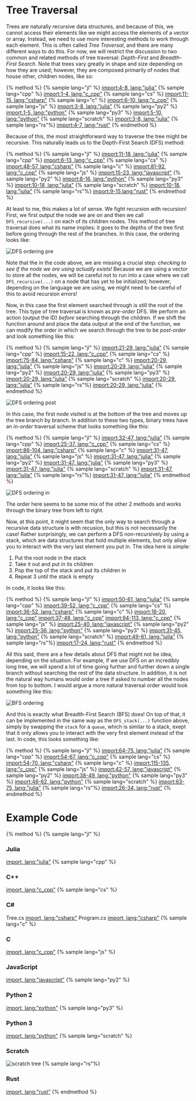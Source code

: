 <script>
MathJax.Hub.Queue(["Typeset",MathJax.Hub]);
</script>
$$ 
\newcommand{\d}{\mathrm{d}}
\newcommand{\bff}{\boldsymbol{f}}
\newcommand{\bfg}{\boldsymbol{g}}
\newcommand{\bfp}{\boldsymbol{p}}
\newcommand{\bfq}{\boldsymbol{q}}
\newcommand{\bfx}{\boldsymbol{x}}
\newcommand{\bfu}{\boldsymbol{u}}
\newcommand{\bfv}{\boldsymbol{v}}
\newcommand{\bfA}{\boldsymbol{A}}
\newcommand{\bfB}{\boldsymbol{B}}
\newcommand{\bfC}{\boldsymbol{C}}
\newcommand{\bfM}{\boldsymbol{M}}
\newcommand{\bfJ}{\boldsymbol{J}}
\newcommand{\bfR}{\boldsymbol{R}}
\newcommand{\bfT}{\boldsymbol{T}}
\newcommand{\bfomega}{\boldsymbol{\omega}}
\newcommand{\bftau}{\boldsymbol{\tau}}
$$

# Tree Traversal 

Trees are naturally recursive data structures, and because of this, we cannot access their elements like we might access the elements of a vector or array. Instead, we need to use more interesting methods to work through each element. This is often called *Tree Traversal*, and there are many different ways to do this. For now, we will restrict the discussion to two common and related methods of tree traversal: *Depth-First* and *Breadth-First Search*. Note that trees vary greatly in shape and size depending on how they are used; however, they are composed primarily of nodes that house other, children nodes, like so:

{% method %}
{% sample lang="jl" %}
[import:4-8, lang:"julia"](code/julia/Tree.jl)
{% sample lang="cpp" %}
[import:1-4, lang:"c_cpp"](code/c++/tree.cpp)
{% sample lang="cs" %}
[import:11-15, lang:"csharp"](code/cs/TreeMdAdditional/TreeMdAdditional.cs)
{% sample lang="c" %}
[import:6-10, lang:"c_cpp"](code/c/Tree_example.c)
{% sample lang="js" %}
[import:3-8, lang:"julia"](code/julia/Tree.jl)
{% sample lang="py2" %}
[import:1-5, lang:"python"](code/python2/Tree_example.py)
{% sample lang="py3" %}
[import:5-10, lang:"python"](code/python3/Tree_example.py)
{% sample lang="scratch" %}
[import:3-8, lang:"julia"](code/julia/Tree.jl)
{% sample lang="rs"%}
[import:4-7, lang:"rust"](code/rust/tree.rs)
{% endmethod %}

Because of this, the most straightforward way to traverse the tree might be recursive. This naturally leads us to the Depth-First Search (DFS) method:

{% method %}
{% sample lang="jl" %}
[import:11-18, lang:"julia"](code/julia/Tree.jl)
{% sample lang="cpp" %}
[import:6-13, lang:"c_cpp"](code/c++/tree.cpp)
{% sample lang="cs" %}
[import:48-57, lang:"csharp"](code/cs/TreeMdAdditional/TreeMdAdditional.cs)
{% sample lang="c" %}
[import:81-92, lang:"c_cpp"](code/c/Tree_example.c)
{% sample lang="js" %}
[import:15-23, lang:"javascript"](code/javascript/Tree_example.js)
{% sample lang="py2" %}
[import:8-16, lang:"python"](code/python2/Tree_example.py)
{% sample lang="py3" %}
[import:10-18, lang:"julia"](code/julia/Tree.jl)
{% sample lang="scratch" %}
[import:10-18, lang:"julia"](code/julia/Tree.jl)
{% sample lang="rs"%}
[import:9-15 lang:"rust"](code/rust/tree.rs)
{% endmethod %}

At least to me, this makes a lot of sense. We fight recursion with recursion! First, we first output the node we are on and then we call `DFS_recursive(...)` on each of its children nodes. This method of tree traversal does what its name implies: it goes to the depths of the tree first before going through the rest of the branches. In this case, the ordering looks like:

![DFS ordering pre](res/DFS_pre.png)

Note that the in the code above, we are missing a crucial step: *checking to see if the node we are using actually exists!* Because we are using a vector to store all the nodes, we will be careful not to run into a case where we call `DFS_recursive(...)` on a node that has yet to be initialized; however, depending on the language we are using, we might need to be careful of this to avoid recursion errors! 

Now, in this case the first element searched through is still the root of the tree. This type of tree traversal is known as *pre-order* DFS. We perform an action (output the ID) *before* searching through the children. If we shift the function around and place the data output at the end of the function, we can modify the order in which we search through the tree to be *post-order* and look something like this:


{% method %}
{% sample lang="jl" %}
[import:21-29, lang:"julia"](code/julia/Tree.jl)
{% sample lang="cpp" %}
[import:15-22, lang:"c_cpp"](code/c++/tree.cpp)
{% sample lang="cs" %}
[import:75-84, lang:"csharp"](code/cs/TreeMdAdditional/TreeMdAdditional.cs)
{% sample lang="c" %}
[import:20-29, lang:"julia"](code/julia/Tree.jl)
{% sample lang="js" %}
[import:20-29, lang:"julia"](code/julia/Tree.jl)
{% sample lang="py2" %}
[import:20-29, lang:"julia"](code/julia/Tree.jl)
{% sample lang="py3" %}
[import:20-29, lang:"julia"](code/julia/Tree.jl)
{% sample lang="scratch" %}
[import:20-29, lang:"julia"](code/julia/Tree.jl)
{% sample lang="rs"%}
[import:20-29, lang:"julia"](code/julia/Tree.jl)
{% endmethod %}

![DFS ordering post](res/DFS_post.png)

In this case, the first node visited is at the bottom of the tree and moves up the tree branch by branch. In addition to these two types, binary trees have an *in-order* traversal scheme that looks something like this:

{% method %}
{% sample lang="jl" %}
[import:32-47, lang:"julia"](code/julia/Tree.jl)
{% sample lang="cpp" %}
[import:25-37, lang:"c_cpp"](code/c++/tree.cpp)
{% sample lang="cs" %}
[import:86-104, lang:"csharp"](code/cs/TreeMdAdditional/TreeMdAdditional.cs)
{% sample lang="c" %}
[import:31-47, lang:"julia"](code/julia/Tree.jl)
{% sample lang="js" %}
[import:31-47, lang:"julia"](code/julia/Tree.jl)
{% sample lang="py2" %}
[import:31-47, lang:"julia"](code/julia/Tree.jl)
{% sample lang="py3" %}
[import:31-47, lang:"julia"](code/julia/Tree.jl)
{% sample lang="scratch" %}
[import:31-47, lang:"julia"](code/julia/Tree.jl)
{% sample lang="rs"%}
[import:31-47, lang:"julia"](code/julia/Tree.jl)
{% endmethod %}

![DFS ordering in](res/DFS_in.png)

The order here seems to be some mix of the other 2 methods and works through the binary tree from left to right.

Now, at this point, it might seem that the only way to search through a recursive data structure is with recusion, but this is not necessarily the case! Rather surprisingly, we can perform a DFS non-recursively by using a stack, which are data structures that hold multiple elements, but only allow you to interact with the very last element you put in. The idea here is simple:

1. Put the root node in the stack
2. Take it out and put in its children
3. Pop the top of the stack and put its children in
4. Repeat 3 until the stack is empty

In code, it looks like this:

{% method %}
{% sample lang="jl" %}
[import:50-61, lang:"julia"](code/julia/Tree.jl)
{% sample lang="cpp" %}
[import:39-52, lang:"c_cpp"](code/c++/tree.cpp)
{% sample lang="cs" %}
[import:36-52, lang:"csharp"](code/cs/Tree/Tree.cs)
{% sample lang="c" %}
[import:18-20, lang:"c_cpp"](code/c/Tree_example.c)
[import:37-48, lang:"c_cpp"](code/c/Tree_example.c)
[import:94-113, lang:"c_cpp"](code/c/Tree_example.c)
{% sample lang="js" %}
[import:25-40, lang:"javascript"](code/javascript/Tree_example.js)
{% sample lang="py2" %}
[import:25-36, lang:"python"](code/python2/Tree_example.py)
{% sample lang="py3" %}
[import:31-45, lang:"python"](code/python3/Tree_example.py)
{% sample lang="scratch" %}
[import:49-61, lang:"julia"](code/julia/Tree.jl)
{% sample lang="rs"%}
[import:17-24, lang:"rust"](code/rust/tree.rs)
{% endmethod %}

All this said, there are a few details about DFS that might not be idea, depending on the situation. For example, if we use DFS on an incredibly long tree, we will spend a lot of time going further and further down a single branch without searching the rest of the data structure. In addition, it is not the natural way humans would order a tree if asked to number all the nodes from top to bottom. I would argue a more natural traversal order would look something like this:

![BFS ordering](res/BFS_simple.png)

And this is exactly what Breadth-First Search (BFS) does! On top of that, it can be implemented in the same way as the `DFS_stack(...)` function above, simply by swapping the `stack` for a `queue`, which is similar to a stack, exept that it only allows you to interact with the very first element instead of the last. In code, this looks something like:

{% method %}
{% sample lang="jl" %}
[import:64-75, lang:"julia"](code/julia/Tree.jl)
{% sample lang="cpp" %}
[import:54-67, lang:"c_cpp"](code/c++/tree.cpp)
{% sample lang="cs" %}
[import:54-70, lang:"csharp"](code/cs/Tree/Tree.cs)
{% sample lang="c" %}
[import:115-135, lang:"c_cpp"](code/c/Tree_example.c)
{% sample lang="js" %}
[import:42-57, lang:"javascript"](code/javascript/Tree_example.js)
{% sample lang="py2" %}
[import:38-49, lang:"python"](code/python2/Tree_example.py)
{% sample lang="py3" %}
[import:48-62, lang:"python"](code/python3/Tree_example.py)
{% sample lang="scratch" %}
[import:63-75, lang:"julia"](code/julia/Tree.jl)
{% sample lang="rs"%}
[import:26-34, lang:"rust"](code/rust/tree.rs)
{% endmethod %}

# Example Code
{% method %}
{% sample lang="jl" %}
### Julia
[import, lang:"julia"](code/julia/Tree_example.jl)
{% sample lang="cpp" %}
### C++
[import, lang:"c_cpp"](code/c++/tree_example.cpp)
{% sample lang="cs" %}
### C# #
Tree.cs
[import, lang:"csharp"](code/cs/Tree/Tree.cs)
Program.cs
[import, lang:"csharp"](code/cs/Tree/Program.cs)
{% sample lang="c" %}
### C
[import, lang:"c_cpp"](code/c/Tree_example.c)
{% sample lang="js" %}
### JavaScript
[import, lang:"javascript"](code/javascript/Tree_example.js)
{% sample lang="py2" %}
### Python 2
[import, lang:"python"](code/python2/Tree_example.py)
{% sample lang="py3" %}
### Python 3
[import, lang:"python"](code/python3/Tree_example.py)
{% sample lang="scratch" %}
### Scratch
![scratch tree](code/scratch/scratch_tree.png)
{% sample lang="rs"%}
### Rust
[import, lang:"rust"](code/rust/tree.rs)
{% endmethod %}
